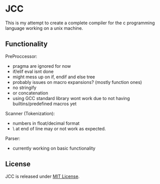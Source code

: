 # JCC
This is my attempt to create a complete compiler for the c programming language working on a unix machine.

## Functionality
PreProccessor:
* pragma are ignored for now
* if/elif eval isnt done
* might mess up on if, endif and else tree
* probably issues on macro expansions? (mostly function ones)
* no stringify
* or concatenation
* using GCC standard library wont work due to not having builtins/predefined macros yet

Scanner (Tokenization):
* numbers in float/decimal format
* \ at end of line may or not work as expected.

Parser:
* currently working on basic functionality

## License
JCC is released under [MIT License](LICENSE).
